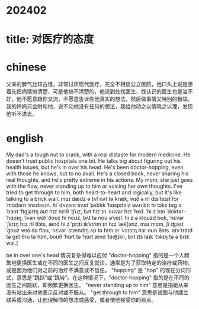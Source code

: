 # 202402

# title: 对医疗的态度

# chinese 
父亲的脾气比较古怪，非常讨厌现代医疗，完全不相信公立医院，他口头上说是想着先把病情搞清楚，可是他搞不清楚的，他说到处找医生，找认识的医生也是治不好，他不愿意跟你交流，不愿意告诉你他真实的想法，然后做事情又特别的极端，我的妈妈只会附和他，说不动他没有任何的想法，我给他动之以情晓之以理，发现他听不进去。


# english
My dad's a tough nut to crack, with a real distaste for modern medicine. He doesn't trust public hospitals one bit. He talks big about figuring out his health issues, but he's in over his head. He's been doctor-hopping, even with those he knows, but to no avail. He's a closed book, never sharing his real thoughts, and he's pretty extreme in his actions. My mom, she just goes with the flow, never standing up to him or voicing her own thoughts. I've tried to get through to him, both heart-to-heart and logically, but it's like talking to a brick wall.
mɑɪ dædz ə tʌf nʌt tə kræk, wɪð ə ril dɪsˈteɪst fɔr ˈmɑdərn ˈmɛdəsɪn.
hi ˈdʌzənt trʌst ˈpʌblɪk ˈhɑspɪtəlz wʌn bɪt
 hi tɔks bɪg əˈbaʊt ˈfɪɡjərɪŋ aʊt hɪz hɛlθ ˈɪʃuz, bʌt hiz ɪn ˈoʊvər hɪz ˈhɛd.
 ˈhi z bɪn ˈdɑktər-ˈhɑpɪŋ, ˈivən wɪð ˈðoʊz hi noʊz, bʌt tə noʊ əˈveɪl. hi z ə kloʊzd bʊk, ˈnɛvər ˈʃɛrɪŋ hɪz ril θɔts, ænd hi z ˈprɪti ɪkˈstrim ɪn hɪz ˈækʃənz. maɪ mɑm, ʃi ʤəst ˈgoʊz wɪð ðə floʊ, ˈnɛvər ˈstændɪŋ ʌp tə hɪm ɔr ˈvɔɪsɪŋ hɜr oʊn θɔts. aɪv traɪd tə gɛt θru tə hɪm, boʊθ ˈhɑrt tə ˈhɑrt ænd ˈlɑʤɪkli, bʌt ɪts laɪk ˈtɔkɪŋ tə ə brɪk wɔl.]

 be in over one's head 情况复杂得难以应付
 "doctor-hopping" 指的是一个人频繁地更换医生或在不同的医生之间反复就诊，通常是为了获取特定的治疗或药物，或是因为他们对之前的治疗不满意或不信任。
 "hopping" 是 "hop" 的现在分词形式，意思是“跳跃”或“跳转”。在这种情况下，"doctor-hopping" 指的是在不同的医生之间跳跃，即频繁更换医生。
"never standing up to him" 意思是指她从来没有站出来对他表示反对或不服从。
"get through to him" 意思是试图与他建立联系或沟通，让他理解你的想法或感受，或者使他接受你的观点。
